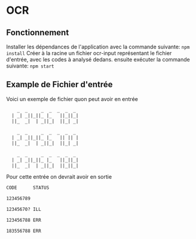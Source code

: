 # OCR
## Fonctionnement
Installer les dépendances de l'application avec  la commande suivante: ``npm install``
Créer à la racine un fichier ocr-input représentant le fichier d'entrée, avec les codes à analysé dedans.
ensuite exécuter la commande suivante: ``npm start``
## Example de Fichier d'entrée
Voici un exemple de fichier quon peut avoir en entrée
```txt
    _  _     _  _  _  _  _ 
  | _| _||_||_ |_   ||_||_|
  ||_  _|  | _||_|  ||_| _|
  
    _  _     _  _  _  _  _ 
  | _| _||_||_ |_   || || |
  ||_  _|  | _||_|  ||_| _|
  
    _  _     _  _  _  _  _ 
  | _| _||_||_ |_   ||_||_|
  ||_  _|  | _||_|  ||_||_|
```
Pour cette entrée on devrait avoir en sortie
```txt
CODE      STATUS

123456789

12345670? ILL

123456788 ERR

183556788 ERR
```